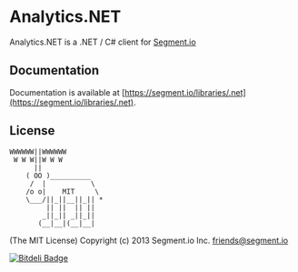 ﻿Analytics.NET
=============

Analytics.NET is a .NET / C# client for [Segment.io](https://segment.io)

## Documentation

Documentation is available at [https://segment.io/libraries/.net](https://segment.io/libraries/.net).

## License

```
WWWWWW||WWWWWW
 W W W||W W W
      ||
    ( OO )__________
     /  |           \
    /o o|    MIT     \
    \___/||_||__||_|| *
         || ||  || ||
        _||_|| _||_||
       (__|__|(__|__|
```

(The MIT License)
Copyright (c) 2013 Segment.io Inc. <friends@segment.io>

[![Bitdeli Badge](https://d2weczhvl823v0.cloudfront.net/segmentio/analytics.net/trend.png)](https://bitdeli.com/free "Bitdeli Badge")

